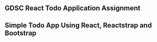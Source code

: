 ## GDSC React Todo Application Assignment

## Simple Todo App Using React, Reactstrap and Bootstrap
